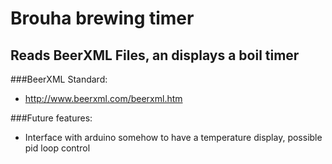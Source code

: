 # Brouha brewing timer

## Reads BeerXML Files, an displays a boil timer

###BeerXML Standard:
* http://www.beerxml.com/beerxml.htm

###Future features:
* Interface with arduino somehow to have a temperature display, possible pid loop control
